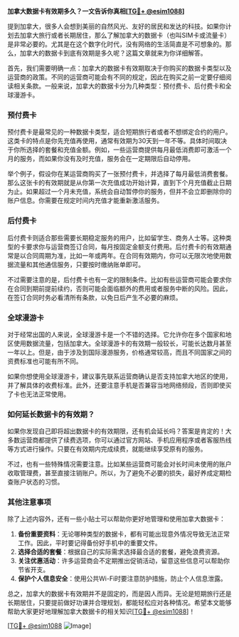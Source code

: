 **加拿大数据卡有效期多久？一文告诉你真相[[TG💪+ @esim1088](https://t.me/s/esim1088)]**

提到加拿大，很多人会想到美丽的自然风光、友好的居民和发达的科技。如果你计划去加拿大旅行或者长期居住，那么了解加拿大的数据卡（也叫SIM卡或流量卡）是非常必要的。尤其是在这个数字化时代，没有网络的生活简直是不可想象的。那么，加拿大的数据卡到底有效期是多久呢？这篇文章就来为你详细解答。

首先，我们需要明确一点：加拿大的数据卡有效期取决于你购买的数据卡类型以及运营商的政策。不同的运营商可能会有不同的规定，因此在购买之前一定要仔细阅读相关条款。一般来说，加拿大的数据卡分为几种类型：预付费卡、后付费卡和全球漫游卡。

### **预付费卡**

预付费卡是最常见的一种数据卡类型，适合短期旅行者或者不想绑定合约的用户。这类卡的特点是你先充值再使用，通常有效期为30天到一年不等。具体时间取决于你所选择的套餐和充值金额。例如，一些运营商提供每月最低消费即可激活一个月的服务，而如果你没有及时充值，服务会在一定期限后自动停用。

举个例子，假设你在某运营商购买了一张预付费卡，并选择了每月最低消费套餐。那么这张卡的有效期就是从你第一次充值成功开始计算，直到下个月充值截止日期为止。如果超过一个月未充值，系统会自动暂停你的服务，但并不会立即删除你的账户信息。你需要在规定时间内充值才能重新激活服务。

### **后付费卡**

后付费卡则适合那些需要长期稳定服务的用户，比如留学生、商务人士等。这种类型的卡要求你与运营商签订合同，每月按固定金额支付费用。后付费卡的有效期通常是以合同周期为准，比如一年或两年。在合同有效期内，你可以无限次地使用数据流量和其他通信服务，只要按时缴纳账单即可。

不过需要注意的是，后付费卡也有一定的限制条件。比如有些运营商可能会要求你在合同到期前提前续约，否则可能会面临额外的费用或者服务中断的风险。因此，在签订合同时务必看清所有条款，以免日后产生不必要的麻烦。

### **全球漫游卡**

对于经常出国的人来说，全球漫游卡是一个不错的选择。它允许你在多个国家和地区使用数据流量，包括加拿大。全球漫游卡的有效期一般较长，可能长达数月甚至一年以上。但是，由于涉及到国际漫游服务，价格通常较高，而且不同国家之间的资费标准也可能有所不同。

如果你想使用全球漫游卡，建议事先联系运营商确认是否支持加拿大地区的使用，并了解具体的收费标准。此外，还要注意手机是否兼容当地网络频段，否则即使买了卡也无法正常使用。

### **如何延长数据卡的有效期？**

如果你发现自己即将超出数据卡的有效期限，还有机会延长吗？答案是肯定的！大多数运营商都提供了续费选项，你可以通过官方网站、手机应用程序或者客服热线等方式进行操作。只要在有效期内完成续费，就能继续享受原有的服务。

不过，也有一些特殊情况需要注意。比如某些运营商可能会对长时间未使用的账户收取管理费，甚至直接注销账户。所以，为了避免不必要的损失，最好养成定期检查账户状态的习惯。

### **其他注意事项**

除了上述内容外，还有一些小贴士可以帮助你更好地管理和使用加拿大数据卡：

1. **备份重要资料**：无论哪种类型的数据卡，都有可能出现意外情况导致无法正常工作。因此，平时要记得备份好手机中的重要文件。
2. **选择合适的套餐**：根据自己的实际需求选择最合适的套餐，避免浪费资源。
3. **关注优惠活动**：许多运营商会不定期推出促销活动，留意这些信息可以帮助你节省开支。
4. **保护个人信息安全**：使用公共Wi-Fi时要注意防护措施，防止个人信息泄露。

总之，加拿大的数据卡有效期并不是固定的，而是因人而异。无论是短期旅行还是长期居住，只要提前做好功课并合理规划，都能轻松应对各种情况。希望本文能够帮助大家更好地理解加拿大数据卡的相关知识[[TG💪+ @esim1088](https://t.me/s/esim1088)]！

[[TG💪+ @esim1088](https://t.me/s/esim1088) ![Image](https://i.postimg.cc/4NQfJmqS/Snipaste-2025-05-13-00-14-12.png)]